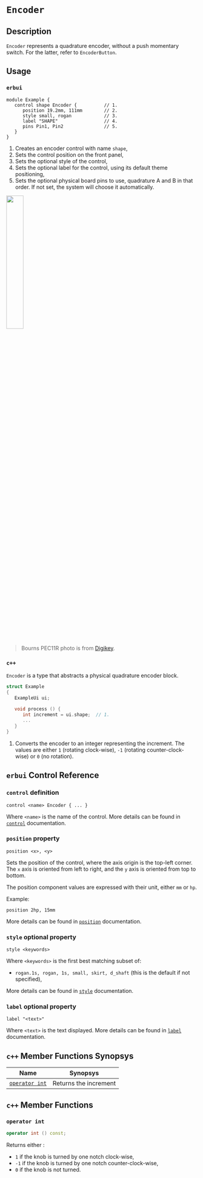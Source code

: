 # `Encoder`

## Description

`Encoder` represents a quadrature encoder, without a push momentary switch.
For the latter, refer to `EncoderButton`.


## Usage

### `erbui`

```erbui
module Example {
   control shape Encoder {          // 1.
      position 19.2mm, 111mm        // 2.
      style small, rogan            // 3.
      label "SHAPE"                 // 4.
      pins Pin1, Pin2               // 5.
   }
}
```

1. Creates an encoder control with name `shape`,
2. Sets the control position on the front panel,
3. Sets the optional style of the control,
4. Sets the optional label for the control, using its default theme positioning,
5. Sets the optional physical board pins to use, quadrature A and B in that order.
   If not set, the system will choose it automatically.

<img width="30%" src="https://mm.digikey.com/Volume0/opasdata/d220001/medias/images/410/PEC11R-4220F-S00xx.jpg">

> Bourns PEC11R photo is from [Digikey](https://www.digikey.de/en/products/detail/bourns-inc/PEC11R-4220F-N0024/4699220).

### `c++`

`Encoder` is a type that abstracts a physical quadrature encoder block.

```c++
struct Example
{
   ExampleUi ui;
   
   void process () {
      int increment = ui.shape;  // 1.
      ...
   }
}
```

1. Converts the encoder to an integer representing the increment. The values
   are either `1` (rotating clock-wise), `-1` (rotating counter-clock-wise)
   or `0` (no rotation).


## `erbui` Control Reference

### `control` definition

```
control <name> Encoder { ... }
```

Where `<name>` is the name of the control.
More details can be found in [`control`](../erbui/grammar.html#control) documentation.

### `position` property

```
position <x>, <y>
```

Sets the position of the control, where the axis origin is the top-left corner.
The `x` axis is oriented from left to right, and the `y` axis is oriented from top to bottom.

The position component values are expressed with their unit, either `mm` or `hp`.

Example:
```
position 2hp, 15mm
```

More details can be found in [`position`](../erbui/grammar.html#position) documentation.

### `style` optional property

```
style <keywords>
```

Where `<keywords>` is the first best matching subset of:
- `rogan.1s, rogan, 1s, small, skirt, d_shaft` (this is the default if not specified),

More details can be found in [`style`](../erbui/grammar.html#style) documentation.

### `label` optional property

```
label "<text>"
```

Where `<text>` is the text displayed.
More details can be found in [`label`](../erbui/grammar.html#label) documentation.


## `c++` Member Functions Synopsys

| Name | Synopsys |
| - | - |
| [`operator int`](#operator-int) | Returns the increment |


## `c++` Member Functions

### `operator int`

```c++
operator int () const;
```

Returns either :
- `1` if the knob is turned by one notch clock-wise,
- `-1` if the knob is turned by one notch counter-clock-wise,
- `0` if the knob is not turned.
